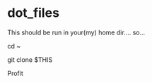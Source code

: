 dot_files
=========

This should be run in your(my) home dir.... so...

cd ~

git clone $THIS

Profit
